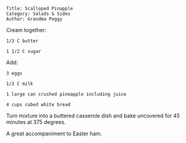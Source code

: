 ~~~ recipe-info
Title: Scalloped Pinapple
Category: Salads & Sides
Author: Grandma Peggy
~~~

Cream together:

~~~ recipe-ingredients
1/2 C butter

1 1/2 C sugar
~~~

Add:

~~~ recipe-ingredients
3 eggs

1/2 C milk

1 large can crushed pineapple including juice

4 cups cubed white bread
~~~

Turn mixture into a buttered casserole dish and bake uncovered for 45 minutes at 375 degrees.

A great accompaniment to Easter ham.
